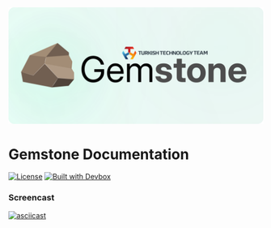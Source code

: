 <p align="center">
    <picture>
        <source media="(prefers-color-scheme: dark)" srcset="./images/splash-dark.svg" />
        <source media="(prefers-color-scheme: light)" srcset="./images/splash-light.svg" />
        <img alt="Logo" src="./images/splash-light.svg" />
    </picture>
</p>

# Gemstone Documentation

 [![License](https://img.shields.io/badge/License-Apache_2.0-blue.svg)](https://opensource.org/licenses/Apache-2.0) [![Built with Devbox](https://www.jetify.com/img/devbox/shield_galaxy.svg)](https://www.jetify.com/devbox/docs/contributor-quickstart/)

### Screencast

[![asciicast](https://asciinema.org/a/aIMVa55tuuyZP83lrXQ7nIFfY.svg)](https://asciinema.org/a/aIMVa55tuuyZP83lrXQ7nIFfY)
